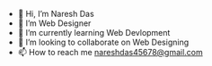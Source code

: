- 👋 Hi, I’m Naresh Das
- 👀 I’m Web Designer
- 🌱 I’m currently learning Web Devlopment
- 💞️ I’m looking to collaborate on Web Designing
- 📫 How to reach me nareshdas45678@gmail.com

<!---
Nareshdas00/Nareshdas00 is a ✨ special ✨ repository because its `README.md` (this file) appears on your GitHub profile.
You can click the Preview link to take a look at your changes.
--->
